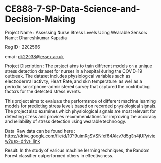 # CE888-7-SP-Data-Science-and-Decision-Making

Project Name : Assessing Nurse Stress Levels Using Wearable Sensors
Name: Dhaneshkumar Kapadia

Reg ID : 2202566

email: dk22038@essex.ac.uk

Project Discription : 
  The project aims to train different models on a unique stress detection dataset for nurses in a hospital during the COVID-19 outbreak. The dataset includes physiological variables such as electrodermal activity, Heart Rate, and skin temperature, as well as a periodic smartphone-administered survey that captured the contributing factors for the detected stress events.
 
  This project aims to evaluate the performance of different machine learning models for predicting stress levels based on recorded physiological signals. The project also examines which physiological signals are most relevant for detecting stress and provides recommendations for improving the accuracy and reliability of stress detection using wearable technology.

Data: 
Raw data can be found here : https://drive.google.com/file/d/10Y9uimRgSVSNfxf64Alqv7d5gSh4jUPy/view?usp=drive_link

Result:
  In the study of various machine learning techniques, the Random Forest classifier outperformed others in effectiveness.
